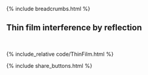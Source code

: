 {% include breadcrumbs.html %}

## Thin film interference by reflection 
<div class="header_line"><br/></div>

{% include_relative code/ThinFilm.html %}

<p style="clear: both;"></p>

{% include share_buttons.html %}

